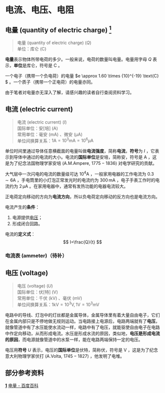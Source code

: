 <span id="Top"></span> 
# 电流、电压、电阻

<span id="QuantityOfElectricCharge"></span> 
## 电量 (quantity of electric charge) [$^\text{1}$](#Reference)

> 电量 (quantity of electric charge) $(Q)$  
> 单位：库仑 $\text{(C)}$

**电量**表示物体所带电荷的多少。一般来说，电荷的数量叫电量。电量用字母 $Q$ 表示，**单位**是库仑，符号是 $\text{C}$ 。

一个电子（携带一个负电荷）的电量 $e \approx 1.60 \times {10}^{-19} \text{C} $ 。一个质子（携带一个正电荷）的电量亦同。

由于笔者对电量亦无深入了解，请感兴趣的读者自行查阅资料学习。

<span id="ElectricCurrent"></span> 
## 电流 (electric current)

> 电流 (electric current) $(I)$  
> 国际单位：安\[培] $\text{(A)}$  
> 常用单位：毫安 $\text{(mA)}$ 、微安 $\text{(μA)}$  
> 单位间换算关系：$1\text{A}=10^3\text{mA}=10^6\text{μA}$

单位时间里通过导体任意横截面的电量叫做**电流强度**，简称**电流**，**符号**为 $I$ ，它表示到导体中通过的电流的大小。电流的**国际单位**是安培，简称安，符号是 $\text{A}$ ，这是为了纪念法国物理学家安培 $\text{(A.M.Ampere, 1775}-\text{1836)}$ 对电学研究的贡献。

大气层中一次闪电的电流的数量级可达 $10^4\text{A}$ ，一般家用电器的工作电流为 $0.3 \sim 6\text{A}$ ，手电筒里的小灯泡正常发光时的电流约为 $300\,\text{mA}$ ，电子手表工作时的电流约为 $2\,\text{μA}$ 。在家用电器中，通常有发热功能的电器电流较大。

正电荷定向移动的方向为**电流方向**，所以负电荷定向移动的反方向也是电流方向。

电流产生的**条件**：  
1. 电源提供[电压](#Voltage)；  
2. 形成闭合回路。

电流的**定义式**：
$$ I=\frac{Q}{t} $$

<span id="Ammeter"></span> 
### 电流表 (ammeter)（待补）

<span id="Voltage"></span>
## 电压 (voltage)

> 电压 (voltage) $(U)$  
> 国际单位：伏\[特] $\text{(V)}$  
> 常用单位：千伏 $\text{(kV)}$ 、毫伏 $\text{(mV)}$  
> 单位间换算关系：$1\text{kV}=10^3\text{V}, 1\text{V}=10^3\text{mV}$

电路中的导线、灯泡中的灯丝都是金属导体，金属导体里有着大量自由电子，它们在金属内部只是不停地做无规则运动。当电路接上电源后，电路两端就有了**电压**，就像管道中有了水压能使水流动一样，电路中有了电压，就能驱使自由电子在电路中作定向移动，从而形成电流。水压是形成水流的原因，类似地，**电压是形成电流的原因**，而电源就像管道中的水泵一样，能在电路两端保持一定的电压。

电压用**符号** $U$ 表示，电压的**国际单位**是伏特，简称伏，符号是 $\text{V}$ ，这是为了纪念意大利物理学家伏打 $\text{(A.Volta, 1745}-\text{1827)}$ ，他发明了电堆。

<span id="Reference"></span> 
## 部分参考资料

[**1**](#Reference) [电量 - 百度百科](https://baike.baidu.com/item/电量)